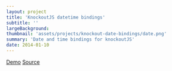```yaml
---
layout: project
title: 'KnockoutJS datetime bindings'
subtitle: ''
largeBackground:
thumbnail: 'assets/projects/knockout-date-bindings/date.png'
summary: 'Date and time bindings for knockoutJS'
date: 2014-01-10
---
```



[Demo](http://hugozap.com/demos/knockoutDateBinding/index.html)
[Source](https://github.com/hugozap/knockoutjs-date-bindings)




